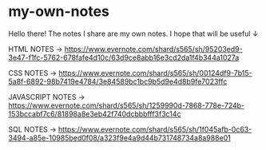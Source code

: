 # my-own-notes
 Hello there! The notes I share are my own notes. I hope that will be useful ↓

HTML NOTES        →     https://www.evernote.com/shard/s565/sh/95203ed9-3e47-f1fc-5762-678fafe4d10c/63d9ce8abb16e3cd2da1f4b344a1027a

CSS NOTES         →     https://www.evernote.com/shard/s565/sh/00124df9-7b15-5a8f-6892-98b7419e4784/3e84589bc1bc9b5d9e4d8b9fe7023ffc

JAVASCRIPT NOTES  →     https://www.evernote.com/shard/s565/sh/1259990d-7868-778e-724b-153bccabf7c6/81898a8e3eb42f740dcbbbfff3f3c14c

SQL NOTES         →     https://www.evernote.com/shard/s565/sh/1f045afb-0c63-3494-a85e-10985bed0f08/a323f9e4a9d44b731748734a8a988e01
